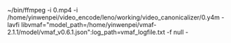 ~/bin/ffmpeg -i 0.mp4 -i /home/yinwenpei/video_encode/leno/working/video_canonicalizer/0.y4m -lavfi libvmaf="model_path=/home/yinwenpei/vmaf-2.1.1/model/vmaf_v0.6.1.json":log_path=vmaf_logfile.txt -f null -

